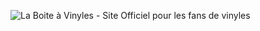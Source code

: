 

![La Boite à Vinyles - Site Officiel pour les fans de vinyles](https://github.com/user-attachments/assets/af0d2b9e-fb59-4010-9edc-14dfb959fe13)
